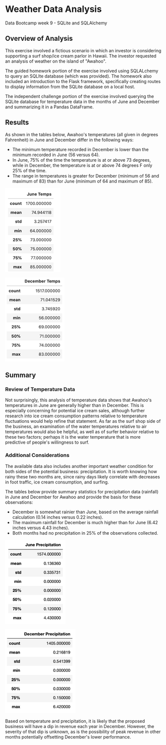 # Weather Data Analysis
Data Bootcamp week 9 - SQLite and SQLAlchemy

## Overview of Analysis
This exercise involved a fictious scenario in which an investor is considering supporting a surf shop/ice cream parlor in Hawaii. The investor requested an analysis of weather on the island of "Awahoo". 

The guided homework portion of the exercise involved using SQLALchemy to query an SQLIte database (which was provided). The homework also included an introduction to the Flask framework, specifically creating routes to display information from the SQLite database on a local host.

The independent challenge portion of the exercise involved querying the SQLite database for temperature data in the months of June and December and summarizing it in a Pandas DataFrame.

## Results
As shown in the tables below, Awahoo's temperatures (all given in degrees Fahrenheit) in June and December differ in the following ways:

* The minimum temperature recorded in December is lower than the minimum recorded in June (56 versus 64).
* In June, 75% of the time the temperature is at or above 73 degrees, while in December, the temperature is at or above 74 degrees F only 25% of the time.
* The range in temperatures is greater for December (minimum of 56 and maximum of 83) than for June (minimum of 64 and maximum of 85).

![table with summary statistics for June temperatures](https://github.com/larabjork/weather-data-sqlite/blob/main/Resources/june_temps.png)

![table with summary statistics for December temperatures](https://github.com/larabjork/weather-data-sqlite/blob/main/Resources/dec_temps.png)

## Summary 
### Review of Temperature Data
Not surprisingly, this analysis of temperature data shows that Awahoo's temperatures in June are generally higher than in December. This is especially concerning for potential ice cream sales, although further research into ice cream consumption patterns relative to temperature fluctuations would help refine that statement. As far as the surf shop side of the business, an examination of the water temperatures relative to air temperatures would also be helpful, as well as of surfer behavior relative to these two factors; perhaps it is the water temperature that is more predictive of people's willingness to surf. 

### Additional Considerations
The available data also includes another important weather condition for both sides of the potential business: precipitation. It is worth knowing how rainy these two months are, since rainy days likely correlate with decreases in foot traffic, ice cream consumption, and 
surfing.

The tables below provide summary statistics for precipitation data (rainfall) in June and December for Awahoo and provide the basis for these observations:

* December is somewhat rainier than June, based on the average rainfall calculation (0.14 inches versus 0.22 inches).
* The maximum rainfall for December is much higher than for June (6.42 inches versus 4.43 inches).
* Both months had no precipitation in 25% of the observations collected. 

![table with summary statistics for June precipitation](https://github.com/larabjork/weather-data-sqlite/blob/main/Resources/june_precip.png)

![table with summary statistics for December precipitation](https://github.com/larabjork/weather-data-sqlite/blob/main/Resources/dec_precip.png)

Based on temperature and precipitation, it is likely that the proposed business will have a dip in revenue each year in December. However, the severity of that dip is unknown, as is the possibility of peak revenue in other months potentially offsetting December's lower performance.



